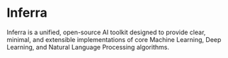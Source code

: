 # Inferra
Inferra is a unified, open-source AI toolkit designed to provide clear, minimal, and extensible implementations of core Machine Learning, Deep Learning, and Natural Language Processing algorithms. 
